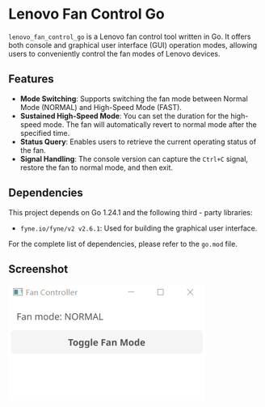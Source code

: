 # Lenovo Fan Control Go

`lenovo_fan_control_go` is a Lenovo fan control tool written in Go. It offers both console and graphical user interface (GUI) operation modes, allowing users to conveniently control the fan modes of Lenovo devices.

## Features
- **Mode Switching**: Supports switching the fan mode between Normal Mode (NORMAL) and High-Speed Mode (FAST).
- **Sustained High-Speed Mode**: You can set the duration for the high-speed mode. The fan will automatically revert to normal mode after the specified time.
- **Status Query**: Enables users to retrieve the current operating status of the fan.
- **Signal Handling**: The console version can capture the `Ctrl+C` signal, restore the fan to normal mode, and then exit.

## Dependencies
This project depends on Go 1.24.1 and the following third - party libraries:
- `fyne.io/fyne/v2 v2.6.1`: Used for building the graphical user interface.

For the complete list of dependencies, please refer to the `go.mod` file.

## Screenshot
![screenshot.png](screenshot.png)